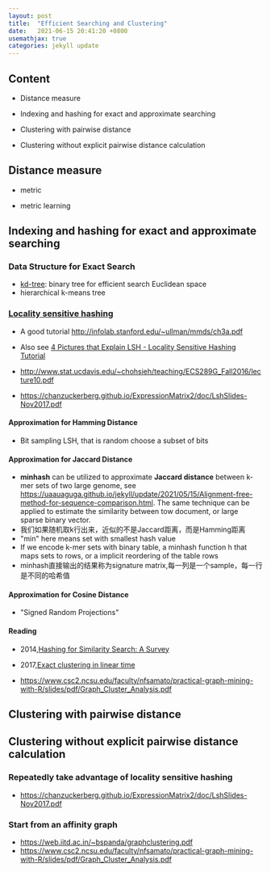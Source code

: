 ```yaml
---
layout: post
title:  "Efficient Searching and Clustering"
date:   2021-06-15 20:41:20 +0800
usemathjax: true
categories: jekyll update
---
```


## Content

- Distance measure

- Indexing and hashing for exact and approximate searching

- Clustering with pairwise distance

- Clustering without explicit pairwise distance calculation


## Distance measure

- metric 

- metric learning


## Indexing and hashing for exact and approximate searching

### Data Structure for Exact Search

- [kd-tree](https://en.wikipedia.org/wiki/K-d_tree): binary tree for efficient search Euclidean space 
- hierarchical k-means tree


### [Locality sensitive hashing](https://en.wikipedia.org/wiki/Locality-sensitive_hashing)

- A good tutorial <http://infolab.stanford.edu/~ullman/mmds/ch3a.pdf>
- Also see [4 Pictures that Explain LSH - Locality Sensitive Hashing Tutorial](https://randorithms.com/2019/09/19/Visual-LSH.html)
- <http://www.stat.ucdavis.edu/~chohsieh/teaching/ECS289G_Fall2016/lecture10.pdf>

- <https://chanzuckerberg.github.io/ExpressionMatrix2/doc/LshSlides-Nov2017.pdf>


#### Approximation for Hamming Distance
- Bit sampling LSH, that is random choose a subset of bits

#### Approximation for Jaccard Distance

- **minhash** can be utilized to approximate **Jaccard distance** between k-mer sets of two large genome, see <https://uaauaguga.github.io/jekyll/update/2021/05/15/Alignment-free-method-for-sequence-comparison.html>. The same technique can be applied to estimate the similarity between tow document, or large sparse binary vector.
- 我们如果随机取k行出来，近似的不是Jaccard距离，而是Hamming距离
- "min" here means set with smallest hash value
- If we encode k-mer sets with binary table, a minhash function h that maps sets to rows, or a implicit reordering of the table rows
- minhash直接输出的结果称为signature matrix,每一列是一个sample，每一行是不同的哈希值

#### Approximation for Cosine Distance

- "Signed Random Projections"


#### Reading
- 2014,[Hashing for Similarity Search: A Survey](https://arxiv.org/pdf/1408.2927.pdf)
- 2017,[Exact clustering in linear time](https://arxiv.org/pdf/1702.05425.pdf)

- <https://www.csc2.ncsu.edu/faculty/nfsamato/practical-graph-mining-with-R/slides/pdf/Graph_Cluster_Analysis.pdf>


## Clustering with pairwise distance

## Clustering without explicit pairwise distance calculation

### Repeatedly take advantage of locality sensitive hashing 
- <https://chanzuckerberg.github.io/ExpressionMatrix2/doc/LshSlides-Nov2017.pdf>

### Start from an affinity graph

- <https://web.iitd.ac.in/~bspanda/graphclustering.pdf>
- <https://www.csc2.ncsu.edu/faculty/nfsamato/practical-graph-mining-with-R/slides/pdf/Graph_Cluster_Analysis.pdf>
